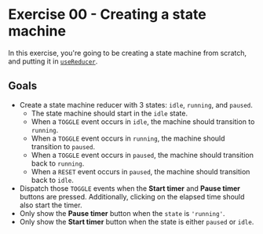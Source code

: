 # Exercise 00 - Creating a state machine

In this exercise, you're going to be creating a state machine from scratch, and
putting it in
[`useReducer`](https://reactjs.org/docs/hooks-reference.html#usereducer).

## Goals

- Create a state machine reducer with 3 states: `idle`, `running`, and `paused`.
  - The state machine should start in the `idle` state.
  - When a `TOGGLE` event occurs in `idle`, the machine should transition to
    `running`.
  - When a `TOGGLE` event occurs in `running`, the machine should transition to
    `paused`.
  - When a `TOGGLE` event occurs in `paused`, the machine should transition back
    to `running`.
  - When a `RESET` event occurs in `paused`, the machine should transition back
    to `idle`.
- Dispatch those `TOGGLE` events when the **Start timer** and **Pause timer**
  buttons are pressed. Additionally, clicking on the elapsed time should also
  start the timer.
- Only show the **Pause timer** button when the `state` is `'running'`.
- Only show the **Start timer** button when the state is either `paused` or
  `idle`.
